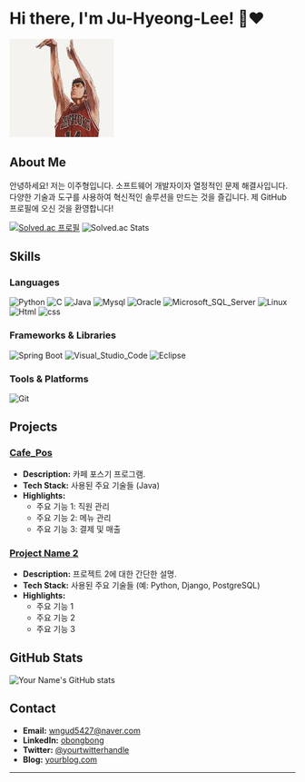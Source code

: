 # Hi there, I'm Ju-Hyeong-Lee! 👋❤️


![불꽃남자 정대만](./images/jeongdaeman.jpg)

## About Me

안녕하세요! 저는 이주형입니다. 소프트웨어 개발자이자 열정적인 문제 해결사입니다. 다양한 기술과 도구를 사용하여 혁신적인 솔루션을 만드는 것을 즐깁니다. 제 GitHub 프로필에 오신 것을 환영합니다!

[![Solved.ac 프로필](http://mazassumnida.wtf/api/v2/generate_badge?boj=wngud5427)](https://solved.ac/wngud5427)​
![Solved.ac Stats](http://mazandi.herokuapp.com/api?handle=wngud5427&theme=warm)

## Skills

### Languages

![Python](https://img.shields.io/badge/Python-14354C?style=for-the-badge&logo=python&logoColor=white)
![C](https://img.shields.io/badge/C-00599C?style=for-the-badge&logo=c&logoColor=white)
![Java](https://img.shields.io/badge/Java-007396?style=for-the-badge&logo=java&logoColor=white)
![Mysql](https://img.shields.io/badge/MySQL-005C84?style=for-the-badge&logo=mysql&logoColor=white)
![Oracle](https://img.shields.io/badge/Oracle-F80000?style=for-the-badge&logo=Oracle&logoColor=white)
![Microsoft_SQL_Server](https://img.shields.io/badge/Microsoft%20SQL%20Server-CC2927?style=for-the-badge&logo=microsoft%20sql%20server&logoColor=white)
![Linux](https://img.shields.io/badge/Linux-FCC624?style=for-the-badge&logo=linux&logoColor=black)
![Html](https://img.shields.io/badge/HTML-239120?style=for-the-badge&logo=html5&logoColor=white)
![css](https://img.shields.io/badge/CSS-239120?&style=for-the-badge&logo=css3&logoColor=white)

### Frameworks & Libraries

![Spring Boot](https://img.shields.io/badge/Spring_Boot-6DB33F?style=for-the-badge&logo=springboot&logoColor=white)
![Visual_Studio_Code](https://img.shields.io/badge/Visual_Studio_Code-3776AB?style=for-the-badge&logo=visualstudiocode&logoColor=White)
![Eclipse](https://img.shields.io/badge/Eclipse-2C2255?style=for-the-badge&logo=eclipse&logoColor=white)

### Tools & Platforms

![Git](https://img.shields.io/badge/Git-F05032?style=for-the-badge&logo=git&logoColor=white)

## Projects

### [Cafe_Pos](https://github.com/obongbong/CafePos.git)

- **Description:** 카페 포스기 프로그램.
- **Tech Stack:** 사용된 주요 기술들 (Java)
- **Highlights:**
  - 주요 기능 1: 직원 관리
  - 주요 기능 2: 메뉴 관리
  - 주요 기능 3: 결제 및 매출

### [Project Name 2](https://github.com/yourusername/projectname2)

- **Description:** 프로젝트 2에 대한 간단한 설명.
- **Tech Stack:** 사용된 주요 기술들 (예: Python, Django, PostgreSQL)
- **Highlights:**
  - 주요 기능 1
  - 주요 기능 2
  - 주요 기능 3

## GitHub Stats

![Your Name's GitHub stats](https://github-readme-stats.vercel.app/api?username=obongbong&show_icons=true&theme=radical)

## Contact

- **Email:** wngud5427@naver.com
- **LinkedIn:** [obongbong](https://www.linkedin.com/in/obongbong)
- **Twitter:** [@yourtwitterhandle](https://twitter.com/yourtwitterhandle)
- **Blog:** [yourblog.com](https://yourblog.com)

---
